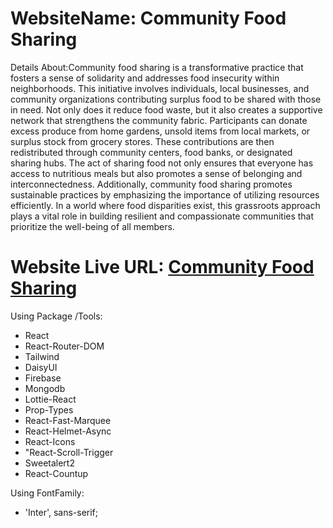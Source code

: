 # WebsiteName: Community Food Sharing 
Details About:Community food sharing is a transformative practice that fosters a sense of solidarity and addresses food insecurity within neighborhoods. This initiative involves individuals, local businesses, and community organizations contributing surplus food to be shared with those in need. Not only does it reduce food waste, but it also creates a supportive network that strengthens the community fabric. Participants can donate excess produce from home gardens, unsold items from local markets, or surplus stock from grocery stores. These contributions are then redistributed through community centers, food banks, or designated sharing hubs. The act of sharing food not only ensures that everyone has access to nutritious meals but also promotes a sense of belonging and interconnectedness. Additionally, community food sharing promotes sustainable practices by emphasizing the importance of utilizing resources efficiently. In a world where food disparities exist, this grassroots approach plays a vital role in building resilient and compassionate communities that prioritize the well-being of all members.


# Website Live URL: [Community Food Sharing](https://silver-cheesecake-3b752f.netlify.app)

Using Package /Tools:
- React
- React-Router-DOM
- Tailwind
- DaisyUI
- Firebase
- Mongodb
- Lottie-React
- Prop-Types
- React-Fast-Marquee
- React-Helmet-Async
- React-Icons
- "React-Scroll-Trigger
- Sweetalert2
- React-Countup

Using FontFamily:
- 'Inter', sans-serif;
